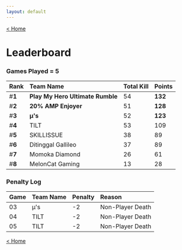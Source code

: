 ```yaml
---
layout: default
---
```


[< Home](https://kanziebub.github.io/SurvivalProtocol/)


# **Leaderboard**

### Games Played = 5

|  Rank  | Team Name             | Total Kill | **Points** |
|:-------|:----------------------|:-----------|:-----------|
| #**1** | **Play My Hero Ultimate Rumble** | 54 | **132** | 
| #**2** | **20% AMP Enjoyer** | 51 | **128** | 
| #**3** | **µ's** | 52 | **123** | 
| #**4** | TILT | 53 | 109 | 
| #**5** | SKILLISSUE | 38 | 89 | 
| #**6** | Ditinggal Gallileo | 37 | 89 | 
| #**7** | Momoka Diamond | 26 | 61 | 
| #**8** | MelonCat Gaming | 13 | 28 | 

### Penalty Log

|  Game  | Team Name | Penalty | Reason                |
|:-------|:----------|:--------|:----------------------|
| 03 | µ's | -2 | Non-Player Death | 
| 04 | TILT | -2 | Non-Player Death | 
| 05 | TILT | -2 | Non-Player Death | 
 
 

[< Home](https://kanziebub.github.io/SurvivalProtocol/)
    